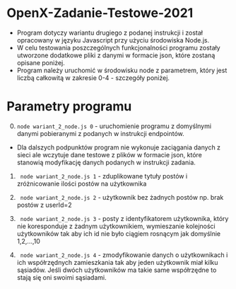 # OpenX-Zadanie-Testowe-2021
- Program dotyczy wariantu drugiego z podanej instrukcji i został opracowany w języku Javascript przy użyciu środowiska Node.js.
- W celu testowania poszczególnych funkcjonalności programu
    zostały utworzone dodatkowe pliki z danymi w formacie json, które zostaną opisane poniżej.
- Program należy uruchomić w środowisku node z parametrem, który jest liczbą całkowitą w zakresie 0-4 - szczegóły poniżej.
 
# Parametry programu

0. ``` node wariant_2_node.js 0 ``` - uruchomienie programu z domyślnymi
danymi pobieranymi z podanych w instrukcji endpointów.

- Dla dalszych podpunktów program nie wykonuje zaciągania danych z sieci ale wczytuje dane testowe z plików w formacie json, które stanowią modyfikację danych podanych w instrukcji zadania.

1. ``` node wariant_2_node.js 1``` - zduplikowane tytuły postów i zróżnicowanie ilości postów na użytkownika

2. ``` node wariant_2_node.js 2``` - użytkownik bez żadnych postów np. brak postów z userId=2

3. ``` node wariant_2_node.js 3``` - posty z identyfikatorem użytkownika, który nie koresponduje z żadnym użytkownikiem, wymieszanie kolejności użytkowników tak aby ich id nie było ciągiem rosnącym jak domyślnie 1,2,...,10

4. ``` node wariant_2_node.js 4``` - zmodyfikowanie danych o użytkownikach i ich współrzędnych zamieszkania tak aby jeden użytkownik miał kilku sąsiadów. Jeśli dwóch użytkowników ma takie same współrzędne to stają się oni swoimi sąsiadami.
